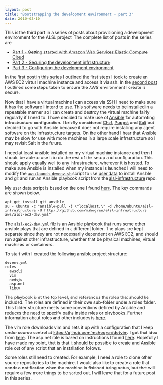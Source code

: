 ```yaml
---
layout: post
title: "Bootstrapping the development environment - part 3"
date: 2016-02-10
---
```

 This is the third part in a series of posts about provisioning a development environment for the ALSL project.  The complete list of posts in the series are

- [Part 1 - Getting started with Amazon Web Services Elastic Compute Cloud](/2016/02/04/bootstrapping-the-development-environment-1.html)
- [Part 2 - Securing the development infrastructure](/2016/02/08/bootstrapping-the-development-environment-2.html)
- [Part 3 - Configuring the development environment](/2016/02/10/bootstrapping-the-development-environment-3.html)

In the [first post in this series](/2016/02/04/bootstrapping-the-development-environment-1.html) I outlined the first steps I took to create an AWS EC2 virtual machine instance and access it via ssh.  In the [second post](/2016/02/08/bootstrapping-the-development-environment-2.html) I outlined some steps taken to ensure the AWS environment I create is secure.

Now that I have a virtual machine I can access via SSH I need to make sure it has the software I intend to use.  This software needs to be installed in a repeatable manner so I can create and destroy the virtual machine fairly regularly if I need to.  I have decided to make use of [Ansible](http://www.ansible.com) for automating infrastructure configuration.  I briefly considered [Chef](https://www.chef.io), [Puppet](https://puppetlabs.com) and [Salt](http://saltstack.com) but decided to go with Ansible because it does not require installing any agent software on the infrastructure targets.  On the other hand I hear that Ansible may be slow for use with more machines in a large scale infrastructure so I may revisit Salt in the future.

I need at least Ansible installed on my virtual machine instance and then I should be able to use it to do the rest of the setup and configuration.  This should apply equally well to any infrastructure, wherever it is hosted.  To make sure Ansible is installed when my instance is launched I will need to modify the [`aws/launch-devenv.sh`](https://github.com/mshogren/alsl-infrastructure/blob/master/aws/launch-devenv.sh) script to use [user data](http://docs.aws.amazon.com/AWSEC2/latest/UserGuide/user-data.html) to install Ansible and git and run an Ansible playbook script from the [alsl-infrastructure](https://github.com/mshogren/alsl-infrastructure) repo.

My user data script is based on the one I found [here](
http://blog.xi-group.com/2014/07/small-tip-how-to-use-aws-cli-to-start-spot-instances-with-userdata/).
The key commands are shown below.

```
apt_get_install git ansible
su - ubuntu -c "ansible-pull -i \"localhost,\" -d /home/ubuntu/alsl-infrastructure -U https://github.com/mshogren/alsl-infrastructure aws/alsl-ec2-dev.yml"
```
The [`alsl-ec2-dev.yml`](https://github.com/mshogren/alsl-infrastructure/blob/master/aws/alsl-ec2-dev.yml)
file is an Ansible playbook that runs some other ansible plays that are defined in a different folder.  The plays are kept separate since they are not necessarily dependent on AWS EC2, and should run against other infrastructure, whether that be physical machines, virtual machines or containers.

To start with I created the following ansible project structure:

```
devenv.yml
roles
  awscli
  vim
  nodejs
  asp.net
  libuv
```

The playbook is at the top level, and references the roles that should be included.  The roles are defined in their own sub-folder under a roles folder.  This folder structure meets some conventions defined by Ansible and reduces the need to specify paths inside roles or playbooks.  Further information about roles and other includes is [here](http://docs.ansible.com/ansible/playbooks_roles.html).

The vim role downloads vim and sets it up with a configuration that I keep under source control at https://github.com/mshogren/dotvim. I got that idea from [here](http://vimcasts.org/episodes/synchronizing-plugins-with-git-submodules-and-pathogen/).  The asp.net role is based on instructions I found [here](https://docs.asp.net/en/latest/getting-started/installing-on-linux.html#installing-on-ubuntu-14-04). Hopefully I have made my point, that is that it should be possible to create and Ansible role out of any script that an installation follows.

Some roles still need to created.  For example, I need a role to clone other source repositories to the machine.  I would also like to create a role that sends a notification when the machine is finished being setup, but that will require a few more things to be sorted out.  I will leave that for a future post in this series.
